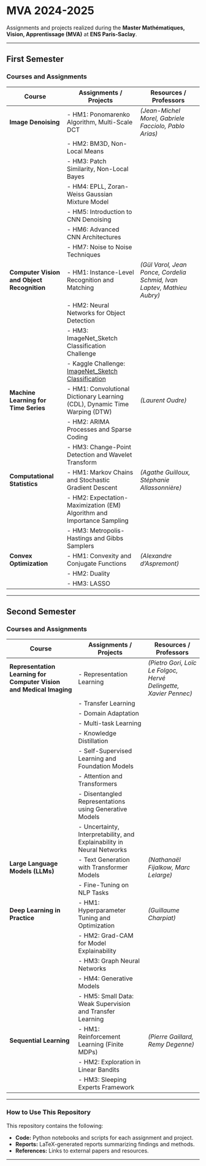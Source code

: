 # MVA 2024-2025

Assignments and projects realized during the **Master Mathématiques, Vision, Apprentissage (MVA)** at **ENS Paris-Saclay**.

---

## First Semester

### Courses and Assignments

| **Course**                     | **Assignments / Projects**                                                                                       | **Resources / Professors**                                                                                  |
|--------------------------------|-------------------------------------------------------------------------------------------------------------------|-------------------------------------------------------------------------------------------------------------|
| **Image Denoising**            | - HM1: Ponomarenko Algorithm, Multi-Scale DCT                                                                    | *(Jean-Michel Morel, Gabriele Facciolo, Pablo Arias)*                                                      |
|                                | - HM2: BM3D, Non-Local Means                                                                                     |                                                                                                             |
|                                | - HM3: Patch Similarity, Non-Local Bayes                                                                         |                                                                                                             |
|                                | - HM4: EPLL, Zoran-Weiss Gaussian Mixture Model                                                                  |                                                                                                             |
|                                | - HM5: Introduction to CNN Denoising                                                                             |                                                                                                             |
|                                | - HM6: Advanced CNN Architectures                                                                                |                                                                                                             |
|                                | - HM7: Noise to Noise Techniques                                                                                 |                                                                                                             |
| **Computer Vision and Object Recognition** | - HM1: Instance-Level Recognition and Matching                                                                | *(Gül Varol, Jean Ponce, Cordelia Schmid, Ivan Laptev, Mathieu Aubry)*                                      |
|                                | - HM2: Neural Networks for Object Detection                                                                      |                                                                                                             |
|                                | - HM3: ImageNet_Sketch Classification Challenge                                                                  |                                                                                                             |
|                                | - Kaggle Challenge: [ImageNet_Sketch Classification](https://www.kaggle.com/competitions/mva-recvis-2024/overview)|                                                                                                             |
| **Machine Learning for Time Series** | - HM1: Convolutional Dictionary Learning (CDL), Dynamic Time Warping (DTW)                                     | *(Laurent Oudre)*                                                                                          |
|                                | - HM2: ARIMA Processes and Sparse Coding                                                                         |                                                                                                             |
|                                | - HM3: Change-Point Detection and Wavelet Transform                                                              |                                                                                                             |
| **Computational Statistics**   | - HM1: Markov Chains and Stochastic Gradient Descent                                                              | *(Agathe Guilloux, Stéphanie Allassonnière)*                                                               |
|                                | - HM2: Expectation-Maximization (EM) Algorithm and Importance Sampling                                           |                                                                                                             |
|                                | - HM3: Metropolis-Hastings and Gibbs Samplers                                                                    |                                                                                                             |
| **Convex Optimization**        | - HM1: Convexity and Conjugate Functions                                                                         | *(Alexandre d’Aspremont)*                                                                                  |
|                                | - HM2: Duality                                                                                                   |                                                                                                             |
|                                | - HM3: LASSO                                                                                                     |                                                                                                             |

---

## Second Semester

### Courses and Assignments

| **Course**                                     | **Assignments / Projects**                                                                                   | **Resources / Professors**                                                                                  |
|------------------------------------------------|---------------------------------------------------------------------------------------------------------------|-------------------------------------------------------------------------------------------------------------|
| **Representation Learning for Computer Vision and Medical Imaging** | - Representation Learning                                                                                      | *(Pietro Gori, Loïc Le Folgoc, Hervé Delingette, Xavier Pennec)*                                            |
|                                                | - Transfer Learning                                                                                           |                                                                                                             |
|                                                | - Domain Adaptation                                                                                           |                                                                                                             |
|                                                | - Multi-task Learning                                                                                         |                                                                                                             |
|                                                | - Knowledge Distillation                                                                                      |                                                                                                             |
|                                                | - Self-Supervised Learning and Foundation Models                                                              |                                                                                                             |
|                                                | - Attention and Transformers                                                                                  |                                                                                                             |
|                                                | - Disentangled Representations using Generative Models                                                        |                                                                                                             |
|                                                | - Uncertainty, Interpretability, and Explainability in Neural Networks                                        |                                                                                                             |
| **Large Language Models (LLMs)**              | - Text Generation with Transformer Models                                                                     | *(Nathanaël Fijalkow, Marc Lelarge)*                                                                        |
|                                                | - Fine-Tuning on NLP Tasks                                                                                    |                                                                                                             |
| **Deep Learning in Practice**                 | - HM1: Hyperparameter Tuning and Optimization                                                                 | *(Guillaume Charpiat)*                                                                                      |
|                                                | - HM2: Grad-CAM for Model Explainability                                                                      |                                                                                                             |
|                                                | - HM3: Graph Neural Networks                                                                                  |                                                                                                             |
|                                                | - HM4: Generative Models                                                                                      |                                                                                                             |
|                                                | - HM5: Small Data: Weak Supervision and Transfer Learning                                                     |                                                                                                             |
| **Sequential Learning**                       | - HM1: Reinforcement Learning (Finite MDPs)                                                                   | *(Pierre Gaillard, Remy Degenne)*                                                                           |
|                                                | - HM2: Exploration in Linear Bandits                                                                          |                                                                                                             |
|                                                | - HM3: Sleeping Experts Framework                                                                             |                                                                                                             |

---

### How to Use This Repository

This repository contains the following:
- **Code:** Python notebooks and scripts for each assignment and project.
- **Reports:** LaTeX-generated reports summarizing findings and methods.
- **References:** Links to external papers and resources.

---
